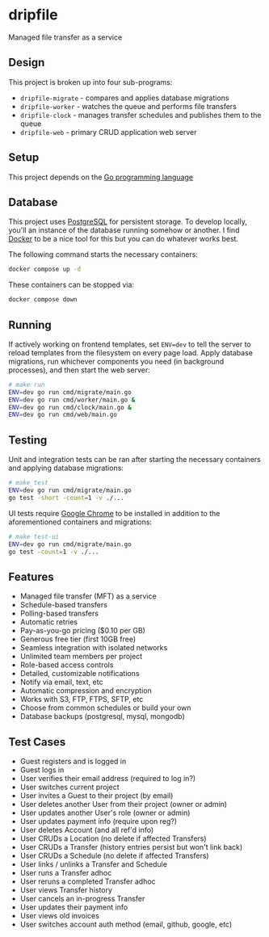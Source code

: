 # dripfile
Managed file transfer as a service

## Design
This project is broken up into four sub-programs:
* `dripfile-migrate` - compares and applies database migrations
* `dripfile-worker` - watches the queue and performs file transfers
* `dripfile-clock` - manages transfer schedules and publishes them to the queue
* `dripfile-web` - primary CRUD application web server

## Setup
This project depends on the [Go programming language](https://golang.org/dl/)

## Database
This project uses [PostgreSQL](https://www.postgresql.org/) for persistent storage.
To develop locally, you'll an instance of the database running somehow or another.
I find [Docker](https://www.docker.com/) to be a nice tool for this but you can do whatever works best.

The following command starts the necessary containers:
```bash
docker compose up -d
```

These containers can be stopped via:
```bash
docker compose down
```

## Running
If actively working on frontend templates, set `ENV=dev` to tell the server to reload templates from the filesystem on every page load.
Apply database migrations, run whichever components you need (in background processes), and then start the web server:
```bash
# make run
ENV=dev go run cmd/migrate/main.go
ENV=dev go run cmd/worker/main.go &
ENV=dev go run cmd/clock/main.go &
ENV=dev go run cmd/web/main.go
```

## Testing
Unit and integration tests can be ran after starting the necessary containers and applying database migrations:
```bash
# make test
ENV=dev go run cmd/migrate/main.go
go test -short -count=1 -v ./...
```

UI tests require [Google Chrome](https://www.google.com/chrome/) to be installed in addition to the aforementioned containers and migrations:
```bash
# make test-ui
ENV=dev go run cmd/migrate/main.go
go test -count=1 -v ./...
```

## Features
* Managed file transfer (MFT) as a service
* Schedule-based transfers
* Polling-based transfers
* Automatic retries
* Pay-as-you-go pricing ($0.10 per GB)
* Generous free tier (first 10GB free)
* Seamless integration with isolated networks
* Unlimited team members per project
* Role-based access controls
* Detailed, customizable notifications
* Notify via email, text, etc
* Automatic compression and encryption
* Works with S3, FTP, FTPS, SFTP, etc
* Choose from common schedules or build your own
* Database backups (postgresql, mysql, mongodb)

## Test Cases
* Guest registers and is logged in
* Guest logs in
* User verifies their email address (required to log in?)
* User switches current project
* User invites a Guest to their project (by email)
* User deletes another User from their project (owner or admin)
* User updates another User's role (owner or admin)
* User updates payment info (require upon reg?)
* User deletes Account (and all ref'd info)
* User CRUDs a Location (no delete if affected Transfers)
* User CRUDs a Transfer (history entries persist but won't link back)
* User CRUDs a Schedule (no delete if affected Transfers)
* User links / unlinks a Transfer and Schedule
* User runs a Transfer adhoc
* User reruns a completed Transfer adhoc
* User views Transfer history
* User cancels an in-progress Transfer
* User updates their payment info
* User views old invoices
* User switches account auth method (email, github, google, etc)
